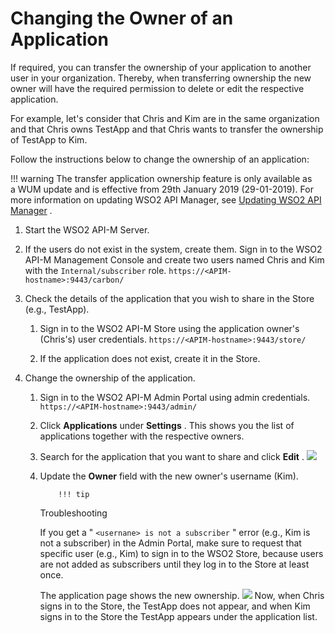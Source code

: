 # Changing the Owner of an Application

If required, you can transfer the ownership of your application to another user in your organization. Thereby, when transferring ownership the new owner will have the required permission to delete or edit the respective application.

For example, let's consider that Chris and Kim are in the same organization and that Chris owns TestApp and that Chris wants to transfer the ownership of TestApp to Kim.

Follow the instructions below to change the ownership of an application:

!!! warning
The transfer application ownership feature is only available as a WUM update and is effective from 29th January 2019 (29-01-2019). For more information on updating WSO2 API Manager, see [Updating WSO2 API Manager](https://docs.wso2.com/display/AM300/Updating+WSO2+API+Manager) .


1.  Start the WSO2 API-M Server.
2.  If the users do not exist in the system, create them.
    Sign in to the WSO2 API-M Management Console and create two users named Chris and Kim with the `Internal/subscriber` role.
`https://<APIM-hostname>:9443/carbon/          `

3.  Check the details of the application that you wish to share in the Store (e.g., TestApp).

    1.  Sign in to the WSO2 API-M Store using the application owner's (Chris's) user credentials.
`https://<APIM-hostname>:9443/store/            `

    2.  If the application does not exist, create it in the Store.

4.  Change the ownership of the application.
    1.  Sign in to the WSO2 API-M Admin Portal using admin credentials.
`https://<APIM-hostname>:9443/admin/            `

    2.  Click **Applications** under **Settings** .
        This shows you the list of applications together with the respective owners.

    3.  Search for the application that you want to share and click **Edit** .
        ![](attachments/126559224/126559225.png)
    4.  Update the **Owner** field with the new owner's username (Kim).

                !!! tip
        Troubleshooting

        If you get a " `<usernane> is not a subscriber` " error (e.g., Kim is not a subscriber) in the Admin Portal, make sure to request that specific user (e.g., Kim) to sign in to the WSO2 Store, because users are not added as subscribers until they log in to the Store at least once.


        The application page shows the new ownership.
        ![](attachments/126559224/126559226.png)        Now, when Chris signs in to the Store, the TestApp does not appear, and when Kim signs in to the Store the TestApp appears under the application list.


